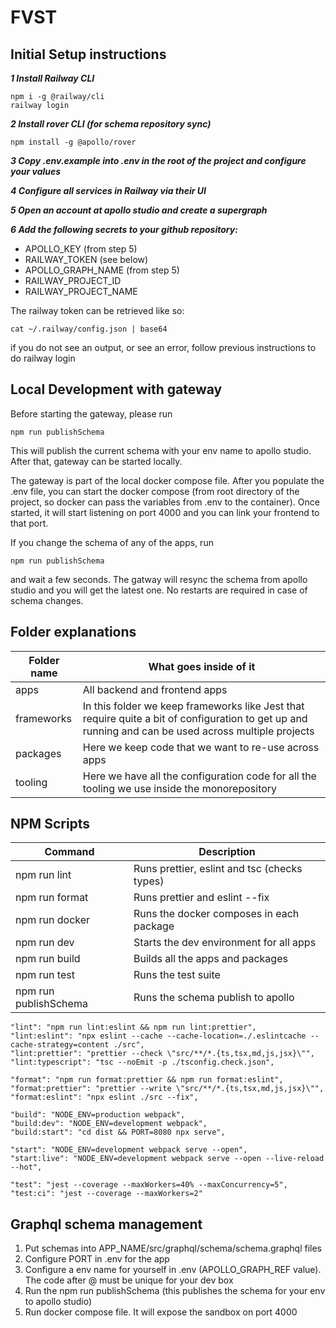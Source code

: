 
# FVST

## Initial Setup instructions

**_1 Install Railway CLI_**

```
npm i -g @railway/cli
railway login
```

**_2 Install rover CLI (for schema repository sync)_**

```
npm install -g @apollo/rover
```

**_3 Copy .env.example into .env in the root of the project and configure your values_**

**_4 Configure all services in Railway via their UI_**

**_5 Open an account at apollo studio and create a supergraph_**

**_6 Add the following secrets to your github repository:_**

- APOLLO_KEY (from step 5)
- RAILWAY_TOKEN (see below)
- APOLLO_GRAPH_NAME (from step 5)
- RAILWAY_PROJECT_ID
- RAILWAY_PROJECT_NAME

The railway token can be retrieved like so:

```
cat ~/.railway/config.json | base64
```

if you do not see an output, or see an error, follow previous instructions to do railway login

## Local Development with gateway

Before starting the gateway, please run

```
npm run publishSchema
```

This will publish the current schema with your env name to apollo studio. After that, gateway can be started locally.

The gateway is part of the local docker compose file. After you populate the .env file, you can start the docker compose (from root directory of the project, so docker can pass the variables from .env to the container).
Once started, it will start listening on port 4000 and you can link your frontend to that port.

If you change the schema of any of the apps, run

```
npm run publishSchema
```

and wait a few seconds. The gatway will resync the schema from apollo studio and you will get the latest one. No restarts are required in case of schema changes.

## Folder explanations

| Folder name | What goes inside of it                                                                                                                               |
| ----------- | ---------------------------------------------------------------------------------------------------------------------------------------------------- |
| apps        | All backend and frontend apps                                                                                                                        |
| frameworks  | In this folder we keep frameworks like Jest that require quite a bit of configuration to get up and running and can be used across multiple projects |
| packages    | Here we keep code that we want to re-use across apps                                                                                                 |
| tooling     | Here we have all the configuration code for all the tooling we use inside the monorepository                                                         |

## NPM Scripts

| Command               | Description                                  |
| --------------------- | -------------------------------------------- |
| npm run lint          | Runs prettier, eslint and tsc (checks types) |
| npm run format        | Runs prettier and eslint --fix               |
| npm run docker        | Runs the docker composes in each package     |
| npm run dev           | Starts the dev environment for all apps      |
| npm run build         | Builds all the apps and packages             |
| npm run test          | Runs the test suite                          |
| npm run publishSchema | Runs the schema publish to apollo            |

    "lint": "npm run lint:eslint && npm run lint:prettier",
    "lint:eslint": "npx eslint --cache --cache-location=./.eslintcache --cache-strategy=content ./src",
    "lint:prettier": "prettier --check \"src/**/*.{ts,tsx,md,js,jsx}\"",
    "lint:typescript": "tsc --noEmit -p ./tsconfig.check.json",

    "format": "npm run format:prettier && npm run format:eslint",
    "format:prettier": "prettier --write \"src/**/*.{ts,tsx,md,js,jsx}\"",
    "format:eslint": "npx eslint ./src --fix",

    "build": "NODE_ENV=production webpack",
    "build:dev": "NODE_ENV=development webpack",
    "build:start": "cd dist && PORT=8080 npx serve",

    "start": "NODE_ENV=development webpack serve --open",
    "start:live": "NODE_ENV=development webpack serve --open --live-reload --hot",

    "test": "jest --coverage --maxWorkers=40% --maxConcurrency=5",
    "test:ci": "jest --coverage --maxWorkers=2"

## Graphql schema management

1. Put schemas into APP_NAME/src/graphql/schema/schema.graphql files
2. Configure PORT in .env for the app
3. Configure a env name for yourself in .env (APOLLO_GRAPH_REF value). The code after @ must be unique for your dev box
4. Run the npm run publishSchema (this publishes the schema for your env to apollo studio)
5. Run docker compose file. It will expose the sandbox on port 4000

